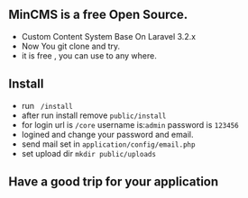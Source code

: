 ## MinCMS is a free Open Source.
- Custom Content System Base On Laravel 3.2.x
- Now You git clone and try.
- it is free , you can use to any where.

## Install
- run <code> /install </code>
- after run install  remove <code>public/install</code>
- for login url is <code>/core</code> username is:<code>admin</code> password is <code>123456</code>
- logined and change your password and email.
- send mail set in <code>application/config/email.php</code>
- set upload dir <code>mkdir public/uploads</code>


## Have a good trip for your application